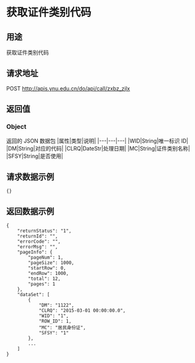 # 获取证件类别代码

## 用途

获取证件类别代码

## 请求地址

POST http://apis.ynu.edu.cn/do/api/call/zxbz_zjlx

## 返回值

### Object

返回的 JSON 数据包
|属性|类型|说明|
|---|---|---|
|WID|String|唯一标识 ID|
|DM|String|对应的代码|
|CLRQ|DateStr|处理日期|
|MC|String|证件类别名称|
|SFSY|String|是否使用|

## 请求数据示例

```
{}
```

## 返回数据示例

```
{
    "returnStatus": "1",
    "returnId": "",
    "errorCode": "",
    "errorMsg": "",
    "pageInfo": {
        "pageNum": 1,
        "pageSize": 1000,
        "startRow": 0,
        "endRow": 1000,
        "total": 12,
        "pages": 1
    },
    "dataSet": [
        {
            "DM": "1122",
            "CLRQ": "2015-03-01 00:00:00.0",
            "WID": "1",
            "ROW_ID": 1,
            "MC": "居民身份证",
            "SFSY": "1"
        },
        ...
    ]
}
```
